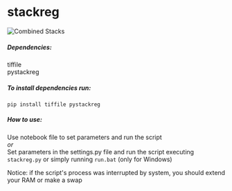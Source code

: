# stackreg

![Combined Stacks](https://user-images.githubusercontent.com/43002351/210116389-136b9aa4-32b1-4a22-976b-c50d50b02505.gif)


##### Dependencies:  
tiffile  
pystackreg  


##### To install dependencies run:
``pip install tiffile pystackreg``


##### How to use: 
Use notebook file to set parameters and run the script  
*or*  
Set parameters in the settings.py file and run the script executing ``stackreg.py`` or simply running ``run.bat`` (only for Windows)


Notice: if the script's process was interrupted by system, you should extend your RAM or make a swap
